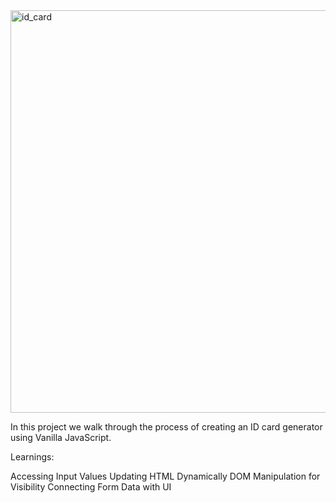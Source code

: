 <img width="1365" height="644" alt="id_card" src="https://github.com/user-attachments/assets/6618c0f5-a48b-4582-ba5f-a2ada9cc0e49" />

In this project we walk through the process of creating an ID card generator using Vanilla JavaScript.

Learnings:

Accessing Input Values
Updating HTML Dynamically
DOM Manipulation for Visibility
Connecting Form Data with UI
